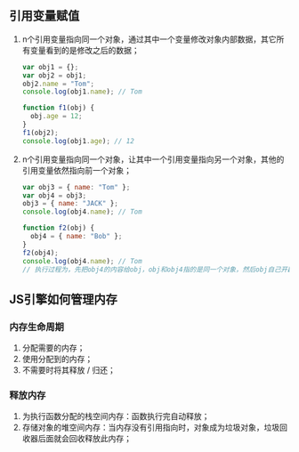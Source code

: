 ## 引用变量赋值

1. n个引用变量指向同一个对象，通过其中一个变量修改对象内部数据，其它所有变量看到的是修改之后的数据；

   ```javascript
   var obj1 = {};
   var obj2 = obj1;
   obj2.name = "Tom";
   console.log(obj1.name); // Tom

   function f1(obj) {
     obj.age = 12;
   }
   f1(obj2);
   console.log(obj1.age); // 12
   ```

2. n个引用变量指向同一个对象，让其中一个引用变量指向另一个对象，其他的引用变量依然指向前一个对象；

   ```javascript
   var obj3 = { name: "Tom" };
   var obj4 = obj3;
   obj3 = { name: "JACK" };
   console.log(obj4.name); // Tom

   function f2(obj) {
     obj4 = { name: "Bob" };
   }
   f2(obj4);
   console.log(obj4.name); // Tom
   // 执行过程为，先把obj4的内容给obj，obj和obj4指的是同一个对象，然后obj自己开辟了一块内存去指向了新的对象，obj4和obj就没有关联了，所以obj4.name还是Tom
   ```

## JS引擎如何管理内存

### 内存生命周期

1. 分配需要的内存；
2. 使用分配到的内存；
3. 不需要时将其释放 / 归还；

### 释放内存

1. 为执行函数分配的栈空间内存：函数执行完自动释放；
2. 存储对象的堆空间内存：当内存没有引用指向时，对象成为垃圾对象，垃圾回收器后面就会回收释放此内存；